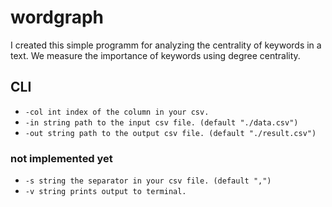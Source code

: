# wordgraph
I created this simple programm for analyzing the centrality of keywords in a text.
We measure the importance of keywords using degree centrality.

## CLI
* `-col int index of the column in your csv.`
* `-in string path to the input csv file. (default "./data.csv")`
* `-out string path to the output csv file. (default "./result.csv")`
### not implemented yet
* `-s string the separator in your csv file. (default ",")`
* `-v string prints output to terminal.`